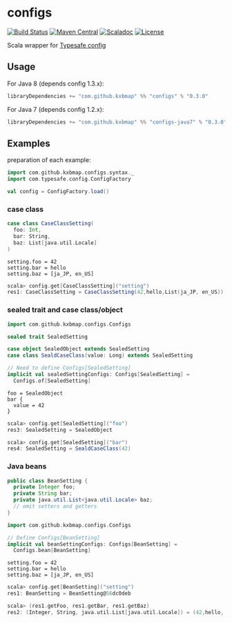 configs
=======

[![Build Status](https://travis-ci.org/kxbmap/configs.svg?branch=master)](https://travis-ci.org/kxbmap/configs)
[![Maven Central](https://maven-badges.herokuapp.com/maven-central/com.github.kxbmap/configs_2.11/badge.svg)](https://maven-badges.herokuapp.com/maven-central/com.github.kxbmap/configs_2.11)
[![Scaladoc](http://javadoc-badge.appspot.com/com.github.kxbmap/configs_2.11.svg?label=scaladoc)](http://javadoc-badge.appspot.com/com.github.kxbmap/configs_2.11)
[![License](https://img.shields.io/github/license/kxbmap/configs.svg)](https://github.com/kxbmap/configs/blob/master/LICENSE)

Scala wrapper for [Typesafe config](https://github.com/typesafehub/config)

Usage
-----

For Java 8 (depends config 1.3.x):
```scala
libraryDependencies += "com.github.kxbmap" %% "configs" % "0.3.0"
```

For Java 7 (depends config 1.2.x):
```scala
libraryDependencies += "com.github.kxbmap" %% "configs-java7" % "0.3.0"
```

Examples
--------

preparation of each example:
```scala
import com.github.kxbmap.configs.syntax._
import com.typesafe.config.ConfigFactory

val config = ConfigFactory.load()
```

### case class

```scala
case class CaseClassSetting(
  foo: Int,
  bar: String,
  baz: List[java.util.Locale]
)
```

```hocon
setting.foo = 42
setting.bar = hello
setting.baz = [ja_JP, en_US]
```

```scala
scala> config.get[CaseClassSetting]("setting")
res1: CaseClassSetting = CaseClassSetting(42,hello,List(ja_JP, en_US))
```

### sealed trait and case class/object

```scala
import com.github.kxbmap.configs.Configs

sealed trait SealedSetting

case object SealedObject extends SealedSetting
case class SealdCaseClass(value: Long) extends SealedSetting

// Need to define Configs[SealedSetting]
implicit val sealedSettingConfigs: Configs[SealedSetting] =
  Configs.of[SealedSetting]
```

```hocon
foo = SealedObject
bar {
  value = 42
}
```

```scala
scala> config.get[SealedSetting]("foo")
res3: SealedSetting = SealedObject

scala> config.get[SealedSetting]("bar")
res4: SealedSetting = SealdCaseClass(42)
```

### Java beans

```java
public class BeanSetting {
  private Integer foo;
  private String bar;
  private java.util.List<java.util.Locale> baz;
  // omit setters and getters
}
```

```scala
import com.github.kxbmap.configs.Configs

// Define Configs[BeanSetting]
implicit val beanSettingConfigs: Configs[BeanSetting] =
  Configs.bean[BeanSetting]
```

```hocon
setting.foo = 42
setting.bar = hello
setting.baz = [ja_JP, en_US]
```

```scala
scala> config.get[BeanSetting]("setting")
res1: BeanSetting = BeanSetting@56dc0deb

scala> (res1.getFoo, res1.getBar, res1.getBaz)
res2: (Integer, String, java.util.List[java.util.Locale]) = (42,hello,[ja_JP, en_US])
```
